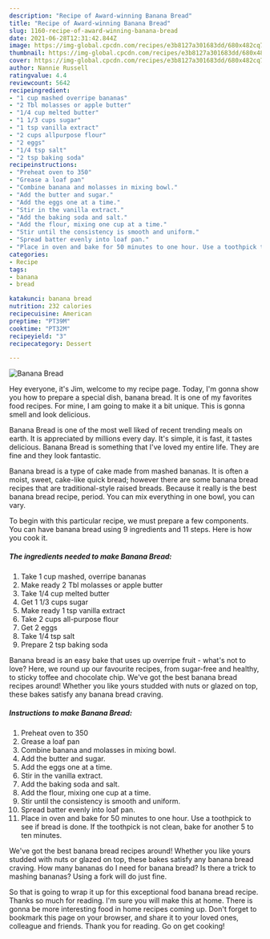 ```yaml
---
description: "Recipe of Award-winning Banana Bread"
title: "Recipe of Award-winning Banana Bread"
slug: 1160-recipe-of-award-winning-banana-bread
date: 2021-06-28T12:31:42.844Z
image: https://img-global.cpcdn.com/recipes/e3b8127a301683dd/680x482cq70/banana-bread-recipe-main-photo.jpg
thumbnail: https://img-global.cpcdn.com/recipes/e3b8127a301683dd/680x482cq70/banana-bread-recipe-main-photo.jpg
cover: https://img-global.cpcdn.com/recipes/e3b8127a301683dd/680x482cq70/banana-bread-recipe-main-photo.jpg
author: Nannie Russell
ratingvalue: 4.4
reviewcount: 5642
recipeingredient:
- "1 cup mashed overripe bananas"
- "2 Tbl molasses or apple butter"
- "1/4 cup melted butter"
- "1 1/3 cups sugar"
- "1 tsp vanilla extract"
- "2 cups allpurpose flour"
- "2 eggs"
- "1/4 tsp salt"
- "2 tsp baking soda"
recipeinstructions:
- "Preheat oven to 350"
- "Grease a loaf pan"
- "Combine banana and molasses in mixing bowl."
- "Add the butter and sugar."
- "Add the eggs one at a time."
- "Stir in the vanilla extract."
- "Add the baking soda and salt."
- "Add the flour, mixing one cup at a time."
- "Stir until the consistency is smooth and uniform."
- "Spread batter evenly into loaf pan."
- "Place in oven and bake for 50 minutes to one hour. Use a toothpick to see if bread is done. If the toothpick is not clean, bake for another 5 to ten minutes."
categories:
- Recipe
tags:
- banana
- bread

katakunci: banana bread 
nutrition: 232 calories
recipecuisine: American
preptime: "PT39M"
cooktime: "PT32M"
recipeyield: "3"
recipecategory: Dessert

---
```



![Banana Bread](https://img-global.cpcdn.com/recipes/e3b8127a301683dd/680x482cq70/banana-bread-recipe-main-photo.jpg)

Hey everyone, it's Jim, welcome to my recipe page. Today, I'm gonna show you how to prepare a special dish, banana bread. It is one of my favorites food recipes. For mine, I am going to make it a bit unique. This is gonna smell and look delicious.

Banana Bread is one of the most well liked of recent trending meals on earth. It is appreciated by millions every day. It's simple, it is fast, it tastes delicious. Banana Bread is something that I've loved my entire life. They are fine and they look fantastic.

Banana bread is a type of cake made from mashed bananas. It is often a moist, sweet, cake-like quick bread; however there are some banana bread recipes that are traditional-style raised breads. Because it really is the best banana bread recipe, period. You can mix everything in one bowl, you can vary.


To begin with this particular recipe, we must prepare a few components. You can have banana bread using 9 ingredients and 11 steps. Here is how you cook it.

<!--inarticleads1-->

##### The ingredients needed to make Banana Bread:

1. Take 1 cup mashed, overripe bananas
1. Make ready 2 Tbl molasses or apple butter
1. Take 1/4 cup melted butter
1. Get 1 1/3 cups sugar
1. Make ready 1 tsp vanilla extract
1. Take 2 cups all-purpose flour
1. Get 2 eggs
1. Take 1/4 tsp salt
1. Prepare 2 tsp baking soda


Banana bread is an easy bake that uses up overripe fruit - what&#39;s not to love? Here, we round up our favourite recipes, from sugar-free and healthy, to sticky toffee and chocolate chip. We&#39;ve got the best banana bread recipes around! Whether you like yours studded with nuts or glazed on top, these bakes satisfy any banana bread craving. 

<!--inarticleads2-->

##### Instructions to make Banana Bread:

1. Preheat oven to 350
1. Grease a loaf pan
1. Combine banana and molasses in mixing bowl.
1. Add the butter and sugar.
1. Add the eggs one at a time.
1. Stir in the vanilla extract.
1. Add the baking soda and salt.
1. Add the flour, mixing one cup at a time.
1. Stir until the consistency is smooth and uniform.
1. Spread batter evenly into loaf pan.
1. Place in oven and bake for 50 minutes to one hour. Use a toothpick to see if bread is done. If the toothpick is not clean, bake for another 5 to ten minutes.


We&#39;ve got the best banana bread recipes around! Whether you like yours studded with nuts or glazed on top, these bakes satisfy any banana bread craving. How many bananas do I need for banana bread? Is there a trick to mashing bananas? Using a fork will do just fine. 

So that is going to wrap it up for this exceptional food banana bread recipe. Thanks so much for reading. I'm sure you will make this at home. There is gonna be more interesting food in home recipes coming up. Don't forget to bookmark this page on your browser, and share it to your loved ones, colleague and friends. Thank you for reading. Go on get cooking!
